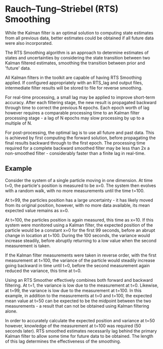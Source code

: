 
# Rauch–Tung–Striebel (RTS) Smoothing

While the Kalman filter is an optimal solution to computing state estimates from all previous data, better estimates could be obtained if all future data were also incorporated.

The RTS Smoothing algorithm is an approach to determine estimates of states and uncertainties by considering the state transition between two Kalman filtered estimates, smoothing the transition between prior and 'future' data.

All Kalman filters in the toolkit are capable of having RTS Smoothing applied. If configured appropriately with an RTS\_lag and output files, intermediate filter results will be stored to file for reverse smoothing.

For real-time processing, a small lag may be applied to improve short-term accuracy. After each filtering stage, the new result is propagated backward through time to correct the previous N epochs. Each epoch worth of lag however requires a comparable processing time to an Kalman filter processing stage - a lag of N epochs may slow processing by up to a multiple of N.

For post-processing, the optimal lag is to use all future and past data. This is achieved by first computing the forward solution, before propagating the final results backward through to the first epoch. The processing time required for a complete backward smoothed filter may be less than 2x a non-smoothed filter - considerably faster than a finite lag in real-time.

## Example

Consider the system of a single particle moving in one dimension. At time t=0, the particle's position is measured to be x=0. The system then evolves with a random walk, with no more measurements until the time t=100.

At t=99, the particles position has a large uncertainty - it has likely moved from its original position, however, with no more data available, its mean expected value remains as x=0.

At t=100, the particles position is again measured, this time as x=10. If this system were monitored using a Kalman filter, the expected position of the particle would be a constant x=0 for the first 99 seconds, before an abrupt change in location at t=100. During the 100 seconds, the variance would increase steadily, before abruptly returning to a low value when the second measurement is taken.

If the Kalman filter measurements were taken in reverse order, with the first measurement at t=100, the variance of the particle would steadily increase going backward in time until t=0, before the second measurement again reduced the variance, this time at t=0.

Using an RTS Smoother effectively combines both forward and backward filtering. At t=1, the variance is low due to the measurement at t=0. Likewise, at t=99, the variance is low due to the measurement at t=100. In this example, in addition to the measurements at t=0 and t=100, the expected mean value at t=50 can be expected to be the midpoint between the two measurements - a result that can not be obtained using Kalman filtering alone.

In order to accurately calculate the expected position and variance at t=50 however, knowledge of the measurement at t=100 was required (50 seconds later). RTS smoothed estimates necessarily lag behind the primary Kalman filter to allow some time for future data to be obtained. The length of this lag determines the effectiveness of the smoothing.

 
